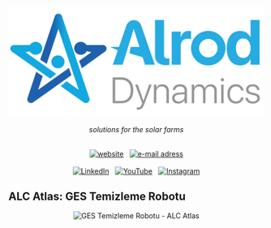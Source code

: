 <!-- markdownlint-disable MD013 MD033 MD041 -->

[![Alrod Dynamics](../assets/logo.png)](https://alrod.com.tr)

<p align="center">
    <em>solutions for the solar farms</em>
</p>&nbsp;

<div align="center">
  <a href="https://alrod.com.tr"><img src="https://img.shields.io/badge/website-alrod.com.tr-blue?logo=wordpress&logoColor=white&style=for-the-badge" alt="website"></a>&nbsp;&nbsp;
  <a href="mailto:info@alrod.com.tr"><img src="https://img.shields.io/badge/email-info@alrod.com.tr-blue?logo=maildotru&logomailboxdotorgColor=white&style=for-the-badge" alt="e-mail adress"></a>
</div>&nbsp;

<div align="center">
  <a href="https://www.linkedin.com/company/alrod/"><img src="https://img.shields.io/badge/LinkedIn-0077B5?style=for-the-badge&logo=linkedin&logoColor=white" alt="LinkedIn"></a>&nbsp;&nbsp;
  <a href="https://www.youtube.com/@AlrodDynamics"><img src="https://img.shields.io/badge/YouTube-FF0000?style=for-the-badge&logo=youtube&logoColor=white" alt="YouTube"></a>&nbsp;&nbsp;
  <a href="https://www.instagram.com/alrodtr/"><img src="https://img.shields.io/badge/Instagram-E4405F?style=for-the-badge&logo=instagram&logoColor=white" alt="Instagram"></a>
</div>

## ALC Atlas: GES Temizleme Robotu

<div align="center">
    <img src="../assets/ges-alc-atlas.gif" alt="GES Temizleme Robotu - ALC Atlas">
</div>
